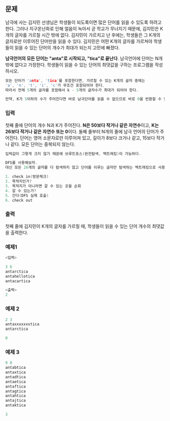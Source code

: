 ## 문제

남극에 사는 김지민 선생님은 학생들이 되도록이면 많은 단어를 읽을 수 있도록 하려고 한다. 그러나 지구온난화로 인해 얼음이 녹아서 곧 학교가 무너지기 때문에, 김지민은 K개의 글자를 가르칠 시간 밖에 없다. 김지민이 가르치고 난 후에는, 학생들은 그 K개의 글자로만 이루어진 단어만을 읽을 수 있다. 김지민은 어떤 K개의 글자를 가르쳐야 학생들이 읽을 수 있는 단어의 개수가 최대가 되는지 고민에 빠졌다.

**남극언어의 모든 단어는 "anta"로 시작되고, "tica"로 끝난다**. 남극언어에 단어는 N개 밖에 없다고 가정한다. 학생들이 읽을 수 있는 단어의 최댓값을 구하는 프로그램을 작성하시오.

```c
모든 단어가 'anta', 'tica'를 포함한다면, 가르칠 수 있는 K개의 글자 중에는
'a', 'n', 't', 'i', 'c'가 무조건 포함되어야 한다.
따라서 전체 5개의 글자를 포함해서 k - 5개의 글자수가 최대가 되어야 한다.

만약, K가 5이하의 수가 주어진다면 바로 남극단어를 읽을 수 없으므로 바로 0을 반환할 수 있다.
```

### 입력

첫째 줄에 단어의 개수 N과 K가 주어진다. **N은 50보다 작거나 같은 자연수**이고, **K는 26보다 작거나 같은 자연수 또는 0**이다. 둘째 줄부터 N개의 줄에 남극 언어의 단어가 주어진다. 단어는 영어 소문자로만 이루어져 있고, 길이가 8보다 크거나 같고, 15보다 작거나 같다. 모든 단어는 중복되지 않는다.

```c
입력값이 그렇게 크지 않기 때문에 브루트포스(완전탐색, 백트래킹)이 가능하다.

DFS를 사용해보자.
대신 모든 26개의 글자를 다 탐색하지 않고 단어를 이루는 글자만 탐색하는 백트래킹으로 사용하자.

1. check in(방문체크)
2. 목적지인가?
3. 목적지가 아니라면 갈 수 있는 곳을 순회
4. 갈 수 있는가?
5. 간다(DFS 실제 호출)
6. check out
```

### 출력

첫째 줄에 김지민이 K개의 글자를 가르칠 때, 학생들이 읽을 수 있는 단어 개수의 최댓값을 출력한다.

### 예제1

```c
<입력>

3 6
antarctica
antahellotica
antacartica

<출력>
2
```

### 예제 2

```c
2 3
antaxxxxxxxtica
antarctica

0
```

### 예제 3

```c
9 8
antabtica
antaxtica
antadtica
antaetica
antaftica
antagtica
antahtica
antajtica
antaktica

3
```

